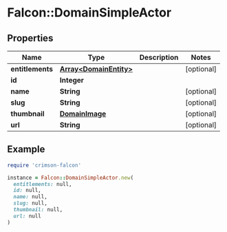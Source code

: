 # Falcon::DomainSimpleActor

## Properties

| Name | Type | Description | Notes |
| ---- | ---- | ----------- | ----- |
| **entitlements** | [**Array&lt;DomainEntity&gt;**](DomainEntity.md) |  | [optional] |
| **id** | **Integer** |  |  |
| **name** | **String** |  | [optional] |
| **slug** | **String** |  | [optional] |
| **thumbnail** | [**DomainImage**](DomainImage.md) |  | [optional] |
| **url** | **String** |  | [optional] |

## Example

```ruby
require 'crimson-falcon'

instance = Falcon::DomainSimpleActor.new(
  entitlements: null,
  id: null,
  name: null,
  slug: null,
  thumbnail: null,
  url: null
)
```

